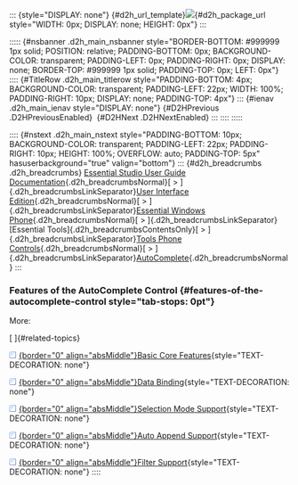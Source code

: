 ::: {style="DISPLAY: none"}
[](ms-xhelp:///?Id=d2h_url_template){#d2h_url_template}![](!package_url!){#d2h_package_url style="WIDTH: 0px; DISPLAY: none; HEIGHT: 0px"}
:::

::::: {#nsbanner .d2h_main_nsbanner style="BORDER-BOTTOM: #999999 1px solid; POSITION: relative; PADDING-BOTTOM: 0px; BACKGROUND-COLOR: transparent; PADDING-LEFT: 0px; PADDING-RIGHT: 0px; DISPLAY: none; BORDER-TOP: #999999 1px solid; PADDING-TOP: 0px; LEFT: 0px"}
:::: {#TitleRow .d2h_main_titlerow style="PADDING-BOTTOM: 4px; BACKGROUND-COLOR: transparent; PADDING-LEFT: 22px; WIDTH: 100%; PADDING-RIGHT: 10px; DISPLAY: none; PADDING-TOP: 4px"}
::: {#ienav .d2h_main_ienav style="DISPLAY: none"}
[](ms-xhelp:///?Id=f72a826c-f579-4d12-b87d-139724248bcd){#D2HPrevious .D2HPreviousEnabled}  [](ms-xhelp:///?Id=5031610e-7841-4cf4-a354-e1ee31311b81){#D2HNext .D2HNextEnabled}
:::
::::
:::::

:::: {#nstext .d2h_main_nstext style="PADDING-BOTTOM: 10px; BACKGROUND-COLOR: transparent; PADDING-LEFT: 22px; PADDING-RIGHT: 10px; HEIGHT: 100%; OVERFLOW: auto; PADDING-TOP: 5px" hasuserbackground="true" valign="bottom"}
::: {#d2h_breadcrumbs .d2h_breadcrumbs}
[Essential Studio User Guide Documentation](ms-xhelp:///?Id=12457748-09e3-4d74-a240-8e049cedf030){.d2h_breadcrumbsNormal}[ \> ]{.d2h_breadcrumbsLinkSeparator}[User Interface Edition](ms-xhelp:///?Id=c29296b7-531c-413b-a0ec-488ca1f7f669){.d2h_breadcrumbsNormal}[ \> ]{.d2h_breadcrumbsLinkSeparator}[Essential Windows Phone](ms-xhelp:///?Id=5ea1999c-4eff-4775-b84e-407dc825f555){.d2h_breadcrumbsNormal}[ \> ]{.d2h_breadcrumbsLinkSeparator}[Essential Tools]{.d2h_breadcrumbsContentsOnly}[ \> ]{.d2h_breadcrumbsLinkSeparator}[Tools Phone Controls](ms-xhelp:///?Id=785aeb70-aa68-45ce-9666-964f209e58fd){.d2h_breadcrumbsNormal}[ \> ]{.d2h_breadcrumbsLinkSeparator}[AutoComplete](ms-xhelp:///?Id=a26f9be5-af89-4857-8b3d-6c61e6f6202a){.d2h_breadcrumbsNormal}
:::

### Features of the AutoComplete Control {#features-of-the-autocomplete-control style="tab-stops: 0pt"}

More:

[ ]{#related-topics}

[![](button.gif){border="0" align="absMiddle"}Basic Core Features](ms-xhelp:///?Id=a32e0cb4-9913-49bd-91ef-458aca2ff675){style="TEXT-DECORATION: none"}

[![](button.gif){border="0" align="absMiddle"}Data Binding](ms-xhelp:///?Id=dc2ba082-65ac-43c6-a0ba-32dda52827a8){style="TEXT-DECORATION: none"}

[![](button.gif){border="0" align="absMiddle"}Selection Mode Support](ms-xhelp:///?Id=9fd74451-258c-4480-9430-38de15103c2f){style="TEXT-DECORATION: none"}

[![](button.gif){border="0" align="absMiddle"}Auto Append Support](ms-xhelp:///?Id=cd0d4cea-720b-478d-977a-acf0f9ac8d60){style="TEXT-DECORATION: none"}

[![](button.gif){border="0" align="absMiddle"}Filter Support](ms-xhelp:///?Id=47ce3759-90cb-4fb4-9b8f-b2728bd7ef6b){style="TEXT-DECORATION: none"}
::::
